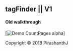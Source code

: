 ## tagFinder || V1



#### Old walkthrough
[![Demo CountPages alpha](https://j.gifs.com/YvR2KK.gif)]

Copyright © 2018 PirashanthJ

